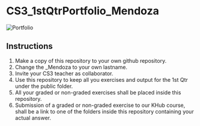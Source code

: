 # CS3_1stQtrPortfolio_Mendoza

![Portfolio](https://wiztoonz.com/wp-content/uploads/2022/04/Blog-Post-Portfolio.jpg)

## Instructions
1. Make a copy of this repository to your own github repository.
2. Change the _Mendoza to your own lastname.
3. Invite your CS3 teacher as collaborator.
4. Use this repository to keep all you exercises and output for the 1st Qtr under the public folder.
5. All your graded or non-graded exercises shall be placed inside this repository.
6. Submission of a graded or non-graded exercise to our KHub course, shall be a link to one of the folders inside this repository containing your actual answer.
   
